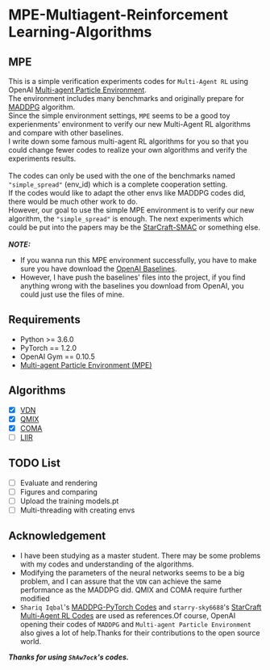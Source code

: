 MPE-Multiagent-Reinforcement Learning-Algorithms
=======================
## MPE
This is a simple verification experiments codes for `Multi-Agent RL` using OpenAI [Multi-agent Particle Environment](https://github.com/openai/multiagent-particle-envs).<br>
The environment includes many benchmarks and originally prepare for [MADDPG](https://arxiv.org/pdf/1706.02275.pdf) algorithm.<br>
Since the simple environment settings, `MPE` seems to be a good toy experienments' environment to verify our new Multi-Agent RL algorithms and compare with other baselines.<br>
I write down some famous multi-agent RL algorithms for you so that you could change fewer codes to realize your own algorithms and verify the experiments results.<br>
<br>
The codes can only be used with the one of the benchmarks named `"simple_spread"` (env_id) which is a complete cooperation setting.<br>
If the codes would like to adapt the other envs like MADDPG codes did, there would be much other work to do.<br>
However, our goal to use the simple MPE environment is to verify our new algorithm, the `"simple_spread"` is enough. The next experiments which could be put into the papers may be the [StarCraft-SMAC](https://github.com/oxwhirl/smac) or something else.<br>
<br>
***NOTE:*** <br>
* If you wanna run this MPE environment successfully, you have to make sure you have download the [OpenAI Baselines](https://github.com/openai/baselines).<br>
* However, I have push the baselines' files into the project, if you find anything wrong with the baselines you download from OpenAI, you could just use the files of mine.<br>
## Requirements
* Python >= 3.6.0
* PyTorch == 1.2.0
* OpenAI Gym == 0.10.5
* [Multi-agent Particle Environment (MPE)](https://github.com/openai/multiagent-particle-envs)
## Algorithms
- [x] [VDN](https://arxiv.org/pdf/1706.05296.pdf)
- [x] [QMIX](http://proceedings.mlr.press/v80/rashid18a/rashid18a.pdf)
- [x] [COMA](https://ojs.aaai.org/index.php/AAAI/article/view/11794)
- [ ] [LIIR](https://proceedings.neurips.cc/paper/2019/file/07a9d3fed4c5ea6b17e80258dee231fa-Paper.pdf)
## TODO List
- [ ] Evaluate and rendering
- [ ] Figures and comparing
- [ ] Upload the training models.pt
- [ ] Multi-threading with creating envs

Acknowledgement
---------------
* I have been studying as a master student. There may be some problems with my codes and understanding of the algorithms.<br>
* Modifying the parameters of the neural networks seems to be a big problem, and I can assure that the `VDN` can achieve the same performance as the MADDPG did. QMIX and COMA require further modified<br>
* `Shariq Iqbal`'s [MADDPG-PyTorch Codes](https://github.com/shariqiqbal2810/maddpg-pytorch) and `starry-sky6688`'s [StarCraft Multi-Agent RL Codes](https://github.com/starry-sky6688/StarCraft) are used as references.Of course, OpenAI opening their codes of `MADDPG` and `Multi-agent Particle Environment` also gives a lot of help.Thanks for their contributions to the open source world.<br>

***Thanks for using `ShAw7ock`'s codes.***
